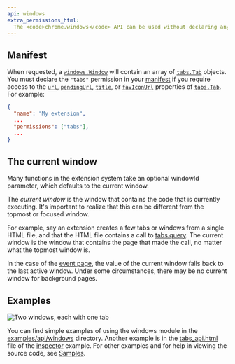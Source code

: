 ```yaml
---
api: windows
extra_permissions_html:
  The <code>chrome.windows</code> API can be used without declaring any permission. However, the <code>"tabs"</code> permission is required in order to populate the <code>url</code>, <code>pendingUrl</code>, <code>title</code>, and <code>favIconUrl</code> properties of <code><a href="../tabs/#type-Tab">Tab</a></code>.
---
```


## Manifest

When requested, a [`windows.Window`][1] will contain an array of [`tabs.Tab`][2] objects. You must
declare the `"tabs"` permission in your [manifest][3] if you require access to the [`url`][4],
[`pendingUrl`][5], [`title`][6], or [`favIconUrl`][7] properties of [`tabs.Tab`][8]. For example:

```json
{
  "name": "My extension",
  ...
  "permissions": ["tabs"],
  ...
}
```

## The current window

Many functions in the extension system take an optional windowId parameter, which defaults to the
current window.

The _current window_ is the window that contains the code that is currently executing. It's
important to realize that this can be different from the topmost or focused window.

For example, say an extension creates a few tabs or windows from a single HTML file, and that the
HTML file contains a call to [tabs.query][9]. The current window is the window that contains the
page that made the call, no matter what the topmost window is.

In the case of the [event page][10], the value of the current window falls back to the last active
window. Under some circumstances, there may be no current window for background pages.

## Examples

![Two windows, each with one tab](windows.png)

You can find simple examples of using the windows module in the [examples/api/windows][11]
directory. Another example is in the [tabs_api.html][12] file of the [inspector][13] example. For
other examples and for help in viewing the source code, see [Samples][14].

[1]: #type-Window
[2]: /docs/extensions/tabs#type-Tab
[3]: /docs/extensions/mv2/tabs
[4]: /docs/extensions/tabs#property-Tab-url
[5]: /docs/extensions/tabs#property-Tab-pendingUrl
[6]: /docs/extensions/tabs#property-Tab-title
[7]: /docs/extensions/tabs#property-Tab-favIconUrl
[8]: /docs/extensions/tabs#type-Tab
[9]: /docs/extensions/tabs#method-query
[10]: /docs/extensions/mv2/event_pages
[11]: https://github.com/GoogleChrome/chrome-extensions-samples/tree/master/mv2-archive/api/windows/
[12]: https://github.com/GoogleChrome/chrome-extensions-samples/tree/master/mv2-archive/api/tabs/inspector/tabs_api.html
[13]: https://github.com/GoogleChrome/chrome-extensions-samples/tree/master/mv2-archive/api/tabs/inspector/
[14]: /docs/extensions/mv2/samples

